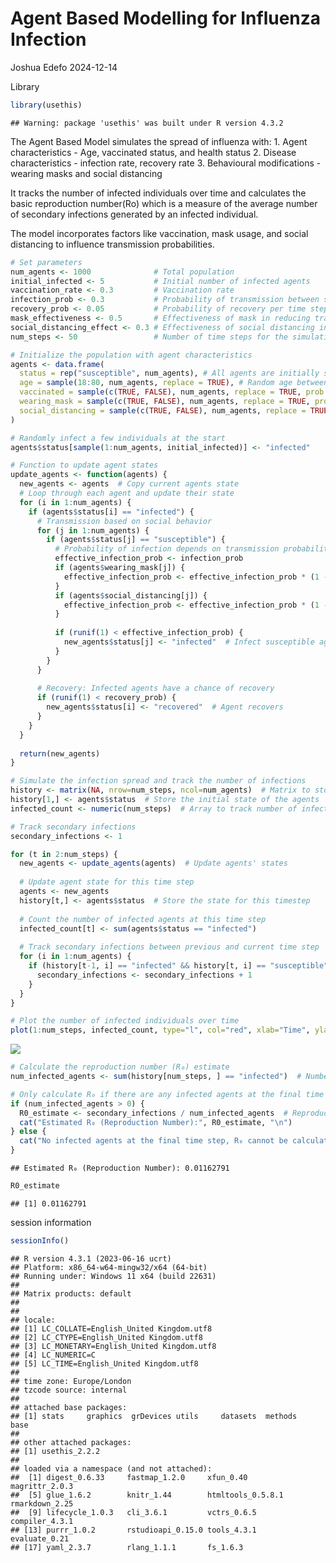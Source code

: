 Agent Based Modelling for Influenza Infection
================
Joshua Edefo
2024-12-14

Library

``` r
library(usethis)
```

    ## Warning: package 'usethis' was built under R version 4.3.2

The Agent Based Model simulates the spread of influenza with: 1. Agent
characteristics - Age, vaccinated status, and health status 2. Disease
characteristics - infection rate, recovery rate 3. Behavioural
modifications - wearing masks and social distancing

It tracks the number of infected individuals over time and calculates
the basic reproduction number(Ro) which is a measure of the average
number of secondary infections generated by an infected individual.

The model incorporates factors like vaccination, mask usage, and social
distancing to influence transmission probabilities.

``` r
# Set parameters
num_agents <- 1000              # Total population
initial_infected <- 5           # Initial number of infected agents
vaccination_rate <- 0.3         # Vaccination rate
infection_prob <- 0.3           # Probability of transmission between susceptible and infected individuals
recovery_prob <- 0.05           # Probability of recovery per time step
mask_effectiveness <- 0.5       # Effectiveness of mask in reducing transmission
social_distancing_effect <- 0.3 # Effectiveness of social distancing in reducing transmission
num_steps <- 50                 # Number of time steps for the simulation

# Initialize the population with agent characteristics
agents <- data.frame(
  status = rep("susceptible", num_agents), # All agents are initially susceptible
  age = sample(18:80, num_agents, replace = TRUE), # Random age between 18 and 80
  vaccinated = sample(c(TRUE, FALSE), num_agents, replace = TRUE, prob = c(vaccination_rate, 1 - vaccination_rate)),
  wearing_mask = sample(c(TRUE, FALSE), num_agents, replace = TRUE, prob = c(0.5, 0.5)), # Random chance of wearing a mask
  social_distancing = sample(c(TRUE, FALSE), num_agents, replace = TRUE, prob = c(0.3, 0.7)) # Random chance of social distancing
)

# Randomly infect a few individuals at the start
agents$status[sample(1:num_agents, initial_infected)] <- "infected"

# Function to update agent states
update_agents <- function(agents) {
  new_agents <- agents  # Copy current agents state
  # Loop through each agent and update their state
  for (i in 1:num_agents) {
    if (agents$status[i] == "infected") {
      # Transmission based on social behavior
      for (j in 1:num_agents) {
        if (agents$status[j] == "susceptible") {
          # Probability of infection depends on transmission probability, mask-wearing, and social distancing
          effective_infection_prob <- infection_prob
          if (agents$wearing_mask[j]) {
            effective_infection_prob <- effective_infection_prob * (1 - mask_effectiveness)
          }
          if (agents$social_distancing[j]) {
            effective_infection_prob <- effective_infection_prob * (1 - social_distancing_effect)
          }
          
          if (runif(1) < effective_infection_prob) {
            new_agents$status[j] <- "infected"  # Infect susceptible agent
          }
        }
      }
      
      # Recovery: Infected agents have a chance of recovery
      if (runif(1) < recovery_prob) {
        new_agents$status[i] <- "recovered"  # Agent recovers
      }
    }
  }
  
  return(new_agents)
}

# Simulate the infection spread and track the number of infections
history <- matrix(NA, nrow=num_steps, ncol=num_agents)  # Matrix to store agents' states over time
history[1,] <- agents$status  # Store the initial state of the agents
infected_count <- numeric(num_steps)  # Array to track number of infected individuals over time

# Track secondary infections
secondary_infections <- 1

for (t in 2:num_steps) {
  new_agents <- update_agents(agents)  # Update agents' states
  
  # Update agent state for this time step
  agents <- new_agents
  history[t,] <- agents$status  # Store the state for this timestep
  
  # Count the number of infected agents at this time step
  infected_count[t] <- sum(agents$status == "infected")
  
  # Track secondary infections between previous and current time step
  for (i in 1:num_agents) {
    if (history[t-1, i] == "infected" && history[t, i] == "susceptible") {
      secondary_infections <- secondary_infections + 1
    }
  }
}

# Plot the number of infected individuals over time
plot(1:num_steps, infected_count, type="l", col="red", xlab="Time", ylab="Number of Infected Agents", lwd=2, main="Influenza Infection Spread with Behavior Modifications")
```

![](Agent-Based-Modelling-for-Influenza-infection_files/figure-gfm/b-1.png)<!-- -->

``` r
# Calculate the reproduction number (R₀) estimate
num_infected_agents <- sum(history[num_steps, ] == "infected")  # Number of infected agents at the final time step

# Only calculate R₀ if there are any infected agents at the final time step
if (num_infected_agents > 0) {
  R0_estimate <- secondary_infections / num_infected_agents  # Reproduction number (R₀)
  cat("Estimated R₀ (Reproduction Number):", R0_estimate, "\n")
} else {
  cat("No infected agents at the final time step, R₀ cannot be calculated.\n")
}
```

    ## Estimated R₀ (Reproduction Number): 0.01162791

``` r
R0_estimate
```

    ## [1] 0.01162791

session information

``` r
sessionInfo()
```

    ## R version 4.3.1 (2023-06-16 ucrt)
    ## Platform: x86_64-w64-mingw32/x64 (64-bit)
    ## Running under: Windows 11 x64 (build 22631)
    ## 
    ## Matrix products: default
    ## 
    ## 
    ## locale:
    ## [1] LC_COLLATE=English_United Kingdom.utf8 
    ## [2] LC_CTYPE=English_United Kingdom.utf8   
    ## [3] LC_MONETARY=English_United Kingdom.utf8
    ## [4] LC_NUMERIC=C                           
    ## [5] LC_TIME=English_United Kingdom.utf8    
    ## 
    ## time zone: Europe/London
    ## tzcode source: internal
    ## 
    ## attached base packages:
    ## [1] stats     graphics  grDevices utils     datasets  methods   base     
    ## 
    ## other attached packages:
    ## [1] usethis_2.2.2
    ## 
    ## loaded via a namespace (and not attached):
    ##  [1] digest_0.6.33     fastmap_1.2.0     xfun_0.40         magrittr_2.0.3   
    ##  [5] glue_1.6.2        knitr_1.44        htmltools_0.5.8.1 rmarkdown_2.25   
    ##  [9] lifecycle_1.0.3   cli_3.6.1         vctrs_0.6.5       compiler_4.3.1   
    ## [13] purrr_1.0.2       rstudioapi_0.15.0 tools_4.3.1       evaluate_0.21    
    ## [17] yaml_2.3.7        rlang_1.1.1       fs_1.6.3
